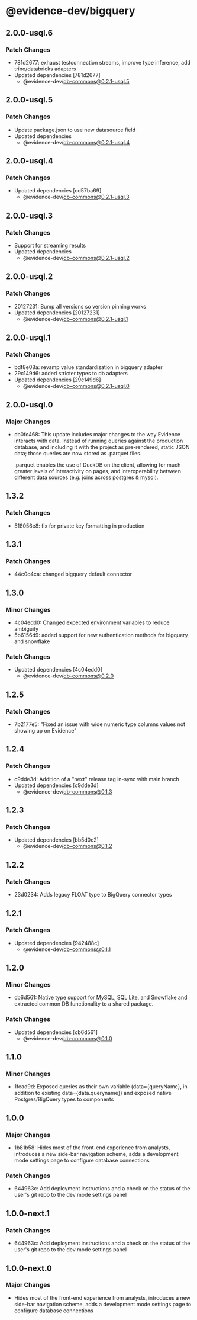 # @evidence-dev/bigquery

## 2.0.0-usql.6

### Patch Changes

- 781d2677: exhaust testconnection streams, improve type inference, add trino/databricks adapters
- Updated dependencies [781d2677]
  - @evidence-dev/db-commons@0.2.1-usql.5

## 2.0.0-usql.5

### Patch Changes

- Update package.json to use new datasource field
- Updated dependencies
  - @evidence-dev/db-commons@0.2.1-usql.4

## 2.0.0-usql.4

### Patch Changes

- Updated dependencies [cd57ba69]
  - @evidence-dev/db-commons@0.2.1-usql.3

## 2.0.0-usql.3

### Patch Changes

- Support for streaming results
- Updated dependencies
  - @evidence-dev/db-commons@0.2.1-usql.2

## 2.0.0-usql.2

### Patch Changes

- 20127231: Bump all versions so version pinning works
- Updated dependencies [20127231]
  - @evidence-dev/db-commons@0.2.1-usql.1

## 2.0.0-usql.1

### Patch Changes

- bdf8e08a: revamp value standardization in bigquery adapter
- 29c149d6: added stricter types to db adapters
- Updated dependencies [29c149d6]
  - @evidence-dev/db-commons@0.2.1-usql.0

## 2.0.0-usql.0

### Major Changes

- cb0fc468: This update includes major changes to the way Evidence interacts with data.
  Instead of running queries against the production database, and including it
  with the project as pre-rendered, static JSON data; those queries are now stored as .parquet files.

  .parquet enables the use of DuckDB on the client, allowing for much greater levels of interactivity
  on pages, and interoperability between different data sources (e.g. joins across postgres & mysql).

## 1.3.2

### Patch Changes

- 518056e8: fix for private key formatting in production

## 1.3.1

### Patch Changes

- 44c0c4ca: changed bigquery default connector

## 1.3.0

### Minor Changes

- 4c04edd0: Changed expected environment variables to reduce ambiguity
- 5b6156d9: added support for new authentication methods for bigquery and snowflake

### Patch Changes

- Updated dependencies [4c04edd0]
  - @evidence-dev/db-commons@0.2.0

## 1.2.5

### Patch Changes

- 7b2177e5: "Fixed an issue with wide numeric type columns values not showing up on Evidence"

## 1.2.4

### Patch Changes

- c9dde3d: Addition of a "next" release tag in-sync with main branch
- Updated dependencies [c9dde3d]
  - @evidence-dev/db-commons@0.1.3

## 1.2.3

### Patch Changes

- Updated dependencies [bb5d0e2]
  - @evidence-dev/db-commons@0.1.2

## 1.2.2

### Patch Changes

- 23d0234: Adds legacy FLOAT type to BigQuery connector types

## 1.2.1

### Patch Changes

- Updated dependencies [942488c]
  - @evidence-dev/db-commons@0.1.1

## 1.2.0

### Minor Changes

- cb6d561: Native type support for MySQL, SQL Lite, and Snowflake and extracted common DB functionality to a shared package.

### Patch Changes

- Updated dependencies [cb6d561]
  - @evidence-dev/db-commons@0.1.0

## 1.1.0

### Minor Changes

- 1fead9d: Exposed queries as their own variable (data={queryName}, in addition to existing data={data.queryname}) and exposed native Postgres/BigQuery types to components

## 1.0.0

### Major Changes

- 1b81b58: Hides most of the front-end experience from analysts, introduces a new side-bar navigation scheme, adds a development mode settings page to configure database connections

### Patch Changes

- 644963c: Add deployment instructions and a check on the status of the user's git repo to the dev mode settings panel

## 1.0.0-next.1

### Patch Changes

- 644963c: Add deployment instructions and a check on the status of the user's git repo to the dev mode settings panel

## 1.0.0-next.0

### Major Changes

- Hides most of the front-end experience from analysts, introduces a new side-bar navigation scheme, adds a development mode settings page to configure database connections
